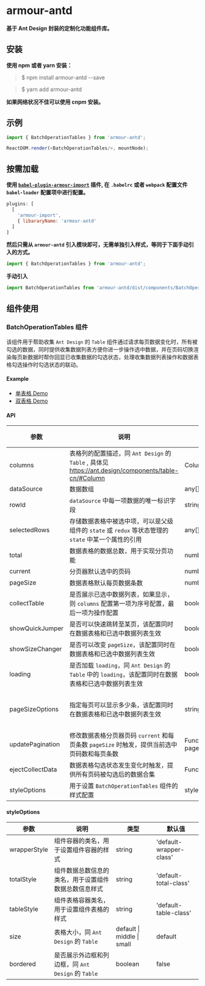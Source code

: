 # armour-antd

**基于 Ant Design 封装的定制化功能组件库。**

## 安装

**使用 npm 或者 yarn 安装：**

> $ npm install armour-antd --save

> $ yarn add armour-antd

**如果网络状况不佳可以使用 cnpm 安装。**

## 示例

```js
import { BatchOperationTables } from 'armour-antd';

ReactDOM.render(<BatchOperationTables/>, mountNode);
```

## 按需加载

**使用 [`babel-plugin-armour-import`](https://github.com/shenqiuhui/babel-plugin-armour-import) 插件, 在 `.babelrc` 或者 `webpack` 配置文件 `babel-loader` 配置项中进行配置。**

```js
plugins: [
  [
    'armour-import',
    { libararyName: 'armour-antd'
  ]
]
```

**然后只需从 `armour-antd` 引入模块即可，无需单独引入样式，等同于下面手动引入的方式。**

```js
import { BatchOperationTables } from 'armour-antd';
```

**手动引入**

```js
import BatchOperationTables from 'armour-antd/dist/components/BatchOperationTables';
```

## 组件使用

### BatchOperationTables 组件

该组件用于帮助收集 `Ant Design` 的 `Table` 组件通过请求每页数据变化时，所有被勾选的数据，同时提供收集数据列表方便你进一步操作选中数据，并在页码切换渲染每页新数据时帮你回显已收集数据的勾选状态，处理收集数据列表操作和数据表格勾选操作时勾选状态的联动。

#### Example

- [单表格 Demo](https://codesandbox.io/s/xj66m00p5z)
- [双表格 Demo](https://codesandbox.io/s/m56qmr69yx)

#### API

| 参数 | 说明 | 类型 | 默认值 |
| --- | --- | --- | --- |
| columns | 表格列的配置描述，同 `Ant Design` 的 `Table` , 具体见 https://ant.design/components/table-cn/#Column | ColumnProps[] | - |
| dataSource | 数据数组 | any[] | [] |
| rowId | `dataSource` 中每一项数据的唯一标识字段 | string | 'id' |
| selectedRows | 存储数据表格中被选中项，可以是父级组件的 `state` 或 `redux` 等状态管理的 `state` 中某一个属性的引用 | any[] | [] |
| total | 数据表格的数据总数，用于实现分页功能 | number | 0 |
| current | 分页器默认选中的页码 | number | 1 |
| pageSize | 数据表格默认每页数据条数 | number | 10 |
| collectTable | 是否展示已选中数据列表，如果显示，则 `columns` 配置第一项为序号配置，最后一项为操作配置 | boolean | false |
| showQuickJumper | 是否可以快速跳转至某页，该配置同时在数据表格和已选中数据列表生效 | boolean | false |
| showSizeChanger | 是否可以改变 `pageSize`，该配置同时在数据表格和已选中数据列表生效 | boolean | false |
| loading | 是否加载 `loading`，同 `Ant Design` 的 `Table` 中的 `loading`，该配置同时在数据表格和已选中数据列表生效 | boolean | false |
| pageSizeOptions | 指定每页可以显示多少条，该配置同时在数据表格和已选中数据列表生效 | string[] | ['10', '20', '30', '40', '50'] |
| updatePagination | 修改数据表格分页器页码 `current` 和每页条数 `pageSize` 时触发，提供当前选中页码数和每页条数 | Function(page, pageSize) | noop |
| ejectCollectData | 数据表格勾选状态发生变化时触发，提供所有页码被勾选后的数据合集 | Function(selectedRows) | noop |
| styleOptions | 用于设置 `BatchOperationTables` 组件的样式配置 | styleOptionsProps{} | - |

#### styleOptions

| 参数 | 说明 | 类型 | 默认值 |
| --- | --- | --- | --- |
| wrapperStyle | 组件容器的类名，用于设置组件容器的样式 | string | 'default-wrapper-class' |
| totalStyle | 组件数据总数信息的类名，用于设置组件数据总数信息样式 | string | 'default-total-class' |
| tableStyle | 组件表格容器类名，用于设置组件表格的样式 | string | 'default-table-class' |
| size | 表格大小，同 `Ant Design` 的 `Table` | default \| middle \| small | default |
| bordered | 是否展示外边框和列边框，同 `Ant Design` 的 `Table` | boolean | false |

